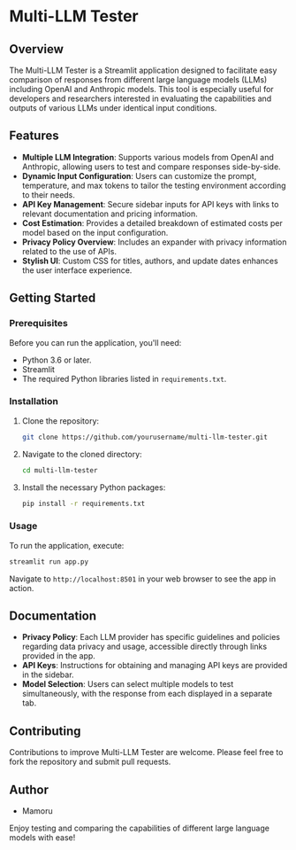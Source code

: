 # Multi-LLM Tester

## Overview
The Multi-LLM Tester is a Streamlit application designed to facilitate easy comparison of responses from different large language models (LLMs) including OpenAI and Anthropic models. This tool is especially useful for developers and researchers interested in evaluating the capabilities and outputs of various LLMs under identical input conditions.

## Features
- **Multiple LLM Integration**: Supports various models from OpenAI and Anthropic, allowing users to test and compare responses side-by-side.
- **Dynamic Input Configuration**: Users can customize the prompt, temperature, and max tokens to tailor the testing environment according to their needs.
- **API Key Management**: Secure sidebar inputs for API keys with links to relevant documentation and pricing information.
- **Cost Estimation**: Provides a detailed breakdown of estimated costs per model based on the input configuration.
- **Privacy Policy Overview**: Includes an expander with privacy information related to the use of APIs.
- **Stylish UI**: Custom CSS for titles, authors, and update dates enhances the user interface experience.

## Getting Started

### Prerequisites
Before you can run the application, you'll need:
- Python 3.6 or later.
- Streamlit
- The required Python libraries listed in `requirements.txt`.

### Installation
1. Clone the repository:
   ```bash
   git clone https://github.com/yourusername/multi-llm-tester.git
   ```
2. Navigate to the cloned directory:
   ```bash
   cd multi-llm-tester
   ```
3. Install the necessary Python packages:
   ```bash
   pip install -r requirements.txt
   ```

### Usage
To run the application, execute:
```bash
streamlit run app.py
```
Navigate to `http://localhost:8501` in your web browser to see the app in action.

## Documentation
- **Privacy Policy**: Each LLM provider has specific guidelines and policies regarding data privacy and usage, accessible directly through links provided in the app.
- **API Keys**: Instructions for obtaining and managing API keys are provided in the sidebar.
- **Model Selection**: Users can select multiple models to test simultaneously, with the response from each displayed in a separate tab.

## Contributing
Contributions to improve Multi-LLM Tester are welcome. Please feel free to fork the repository and submit pull requests.

## Author
- Mamoru

Enjoy testing and comparing the capabilities of different large language models with ease!
